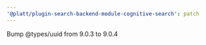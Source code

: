 ```yaml
---
'@platt/plugin-search-backend-module-cognitive-search': patch
---
```


Bump @types/uuid from 9.0.3 to 9.0.4
